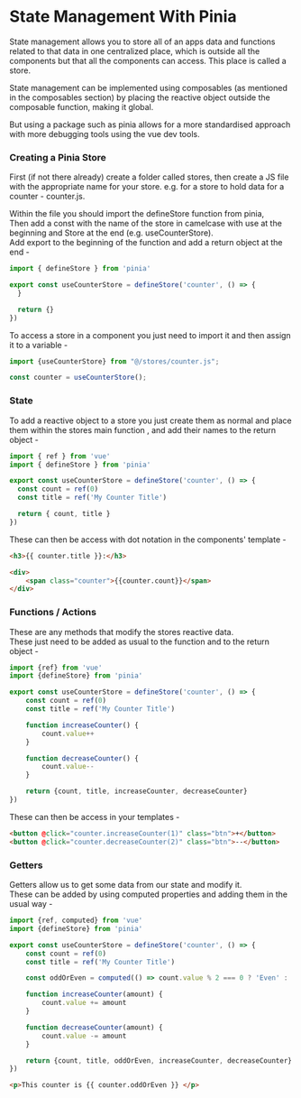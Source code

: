 # State Management With Pinia

State management allows you to store all of an apps data and functions related to that data
in one centralized place, which is outside all the components but that all the components can access.
This place is called a store.

State management can be implemented using composables (as mentioned in the composables section) by placing
the reactive object outside the composable function, making it global.

But using a package such as pinia allows for a more standardised approach with more debugging tools using the
vue dev tools.

### Creating a Pinia Store

First (if not there already) create a folder called stores, then create a JS file with the appropriate name for
your store. e.g. for a store to hold data for a counter - counter.js.   

Within the file you should import the defineStore function from pinia,   
Then add a const with the name of the store in camelcase with use at the
beginning and Store at the end (e.g. useCounterStore).   
Add export to the beginning of the function and add a return object at the end -

```Javascript
import { defineStore } from 'pinia'

export const useCounterStore = defineStore('counter', () => {
  }

  return {}
})
```

To access a store in a component you just need to import it and then assign it to a variable -

```Javascript
import {useCounterStore} from "@/stores/counter.js";

const counter = useCounterStore();
```

### State

To add a reactive object to a store you just create them as normal and place them within the stores main
function , and add their names to the return object -

```Javascript
import { ref } from 'vue'
import { defineStore } from 'pinia'

export const useCounterStore = defineStore('counter', () => {
  const count = ref(0)
  const title = ref('My Counter Title')

  return { count, title }
})
```

These can then be access with dot notation in the components' template -

```HTML
<h3>{{ counter.title }}:</h3>

<div>
    <span class="counter">{{counter.count}}</span>
</div>
```

### Functions / Actions

These are any methods that modify the stores reactive data.   
These just need to be added as usual to the function and to the return object -

```Javascript
import {ref} from 'vue'
import {defineStore} from 'pinia'

export const useCounterStore = defineStore('counter', () => {
    const count = ref(0)
    const title = ref('My Counter Title')

    function increaseCounter() {
        count.value++
    }

    function decreaseCounter() {
        count.value--
    }

    return {count, title, increaseCounter, decreaseCounter}
})
```

These can then be access in your templates -

```HTML
<button @click="counter.increaseCounter(1)" class="btn">+</button>
<button @click="counter.decreaseCounter(2)" class="btn">--</button>
```

### Getters

Getters allow us to get some data from our state and modify it.   
These can be added by using computed properties and adding them in the usual way -

```Javascript
import {ref, computed} from 'vue'
import {defineStore} from 'pinia'

export const useCounterStore = defineStore('counter', () => {
    const count = ref(0)
    const title = ref('My Counter Title')

    const oddOrEven = computed(() => count.value % 2 === 0 ? 'Even' : 'Odd')

    function increaseCounter(amount) {
        count.value += amount
    }

    function decreaseCounter(amount) {
        count.value -= amount
    }

    return {count, title, oddOrEven, increaseCounter, decreaseCounter}
})
```

```HTML
<p>This counter is {{ counter.oddOrEven }} </p>
```